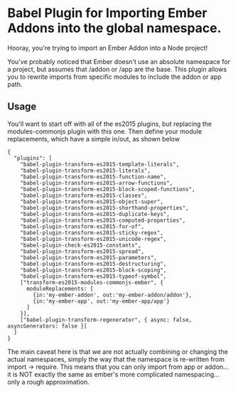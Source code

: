 # Babel Plugin for Importing Ember Addons into the global namespace.

Hooray, you're trying to import an Ember Addon into a Node project!

You've probably noticed that Ember doesn't use an absolute namespace for
a project, but assumes that /addon or /app are the base.  This plugin
allows you to rewrite imports from specific modules to include the addon
or app path.

## Usage

You'll want to start off with all of the es2015 plugins, but replacing
the modules-commonjs plugin with this one. Then define your module
replacements, which have a simple in/out, as shown below

    {
      "plugins": [
        "babel-plugin-transform-es2015-template-literals",
        "babel-plugin-transform-es2015-literals",
        "babel-plugin-transform-es2015-function-name",
        "babel-plugin-transform-es2015-arrow-functions",
        "babel-plugin-transform-es2015-block-scoped-functions",
        "babel-plugin-transform-es2015-classes",
        "babel-plugin-transform-es2015-object-super",
        "babel-plugin-transform-es2015-shorthand-properties",
        "babel-plugin-transform-es2015-duplicate-keys",
        "babel-plugin-transform-es2015-computed-properties",
        "babel-plugin-transform-es2015-for-of",
        "babel-plugin-transform-es2015-sticky-regex",
        "babel-plugin-transform-es2015-unicode-regex",
        "babel-plugin-check-es2015-constants",
        "babel-plugin-transform-es2015-spread",
        "babel-plugin-transform-es2015-parameters",
        "babel-plugin-transform-es2015-destructuring",
        "babel-plugin-transform-es2015-block-scoping",
        "babel-plugin-transform-es2015-typeof-symbol",
        ["transform-es2015-modules-commonjs-ember", {
          moduleReplacements: [
            {in:'my-ember-addon', out:'my-ember-addon/addon'},
            {in:'my-ember-app', out:'my-ember-app/app'}
          ]
        }],
        ["babel-plugin-transform-regenerator", { async: false, asyncGenerators: false }]
      ]
    }

The main caveat here is that we are not actually combining or changing
the actual namespaces, simply the way that the namespace is re-written
from import -> require. This means that you can only import from app or
addon... it is NOT exactly the same as ember's more complicated namespacing...
only a rough approximation.
